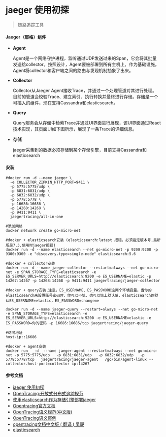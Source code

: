 # jaeger 使用初探
> 链路追踪工具

#### Jaeger（耶格）组件

- **Agent**

  Agent是一个网络守护进程，监听通过UDP发送过来的Span，它会将其批量发送给collector。按照设计，Agent要被部署到所有主机上，作为基础设施。Agent将collector和客户端之间的路由与发现机制抽象了出来。

- **Collector**

  Collector从Jaeger Agent接收Trace，并通过一个处理管道对其进行处理。目前的管道会校验Trace、建立索引、执行转换并最终进行存储。存储是一个可插入的组件，现在支持Cassandra和elasticsearch。

- **Query**

  Query服务会从存储中检索Trace并通过UI界面进行展现，该UI界面通过React技术实现，其页面UI如下图所示，展现了一条Trace的详细信息。

- **存储**

  jaeger采集到的数据必须存储到某个存储引擎，目前支持Cassandra和elasticsearch
  
  

#### 安装

```
#docker run -d --name jaeger \
  -e COLLECTOR_ZIPKIN_HTTP_PORT=9411 \
  -p 5775:5775/udp \
  -p 6831:6831/udp \
  -p 6832:6832/udp \
  -p 5778:5778 \
  -p 16686:16686 \
  -p 14268:14268 \
  -p 9411:9411 \
  jaegertracing/all-in-one

#添加网络
docker network create go-micro-net

#docker + elasticsearch安装 (elasticsearch:latest 报错，必须指定版本号,最新版是7.3,使用时jaeger报错)
docker run -d --name elasticsearch --net go-micro-net -p 9200:9200 -p 9300:9300 -e "discovery.type=single-node" elasticsearch:5.6
  
#docker + collector安装
docker run -d --name jaeger-collector --restart=always --net go-micro-net -e SPAN_STORAGE_TYPE=elasticsearch -e ES_SERVER_URLS=http://elasticsearch:9200 -e ES_USERNAME=elastic -p 14267:14267 -p 14268:14268 -p 9411:9411 jaegertracing/jaeger-collector

#docker + query安装,注意，ES_USERNAME、ES_PASSWORD这两个环境变量，当你的elasticsearch未设置账号密码时，你可以不填，也可以填上默认值，elasticsearch的默认ES_USERNAME=elastic，ES_PASSWORD=changeme

docker run -d --name jaeger-query --restart=always --net go-micro-net -e SPAN_STORAGE_TYPE=elasticsearch -e ES_SERVER_URLS=http://elasticsearch:9200 -e ES_USERNAME=elastic -e ES_PASSWORD=你的密码 -p 16686:16686/tcp jaegertracing/jaeger-query

#访问地址
host-ip::16686

#docker + agent安装
docker run   -d  --name jaeger-agent --restart=always --net go-micro-net -p 5775:5775/udp   -p 6831:6831/udp   -p 6832:6832/udp   -p 5778:5778/tcp   jaegertracing/jaeger-agent   /go/bin/agent-linux --collector.host-port=collector ip:14267
```



#### 参考文档

- [jaeger 使用初探](https://www.cnblogs.com/chopper-poet/p/10743141.html)
- [OpenTracing:开放式分布式追踪规范](https://www.jianshu.com/p/d2b11c079af0)
- [使用elasticsearch作为存储引擎部署jaeger](https://my.oschina.net/u/2548090/blog/1821372)
- [Opentracing官方文档](https://github.com/opentracing/specification)
- [OpenTracing语义规范(中文版)](https://segmentfault.com/a/1190000008895129)
- [OpenTracing语义惯例](https://opentracing-contrib.github.io/opentracing-specification-zh/semantic_conventions.html)
- [opentracing文档中文版 ( 翻译 ) 吴晟](https://wu-sheng.gitbooks.io/opentracing-io/content/)
- [elasticsearch](https://www.elastic.co/guide/en/elasticsearch/reference/5.6/docker.html)
